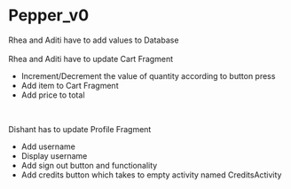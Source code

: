 # Pepper_v0

Rhea and Aditi have to add values to Database<br><br>
Rhea and Aditi have to update Cart Fragment<br>
<ul>
  <li>Increment/Decrement the value of quantity according to button press</li>
  <li>Add item to Cart Fragment</li>
  <li>Add price to total</li>
</ul>
<br>

Dishant has to update Profile Fragment<br>
<ul>
  <li>Add username</li>
  <li>Display username</li>
  <li>Add sign out button and functionality</li>
   <li>Add credits button which takes to empty activity named CreditsActivity</li>
</ul>
